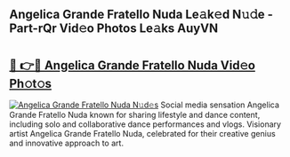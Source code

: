 ## Angelica Grande Fratello Nuda Le𝚊k𝚎d N𝚞𝚍e - Part-rQr Vid𝚎o Photos Le𝚊ks AuyVN

# <h2><a href="http://fbb9k5b.evod.top/?m=Angelica+Grande+Fratello+Nuda">🔗 👉🔴 Angelica Grande Fratello Nuda Vid𝚎o Ph𝚘t𝚘s</a></h2>

[![Angelica Grande Fratello Nuda N𝚞d𝚎s](https://i.imgur.com/8V9OHl7.gif)](http://fbb9k5b.evod.top/?m=Angelica+Grande+Fratello+Nuda)
Social media sensation Angelica Grande Fratello Nuda known for sharing lifestyle and dance content, including solo and collaborative dance performances and vlogs. Visionary artist Angelica Grande Fratello Nuda, celebrated for their creative genius and innovative approach to art. 
